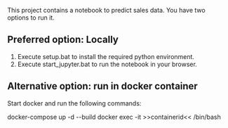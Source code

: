 This project contains a notebook to predict sales data. You have two options to run it. 

## Preferred option: Locally
1. Execute setup.bat to install the required python environment.
2. Execute start_jupyter.bat to run the notebook in your browser.


## Alternative option: run in docker container
Start docker and run the following commands:

docker-compose up -d --build
docker exec -it >>containerid<< /bin/bash

